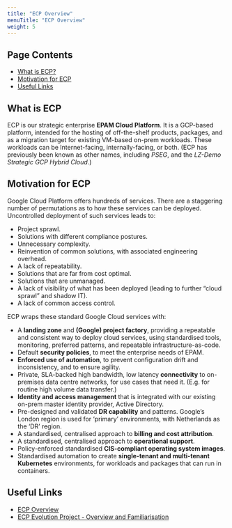 ```yaml
---
title: "ECP Overview"
menuTitle: "ECP Overview"
weight: 5
---
```


## Page Contents

- [What is ECP?](#what-is-ECP)
- [Motivation for ECP](#motivation-for-ECP)
- [Useful Links](#useful-links)

## What is ECP

ECP is our strategic enterprise **EPAM Cloud Platform**.  It is a GCP-based platform, intended for the hosting of off-the-shelf products, packages, and as a migration target for existing VM-based on-prem workloads. These workloads can be Internet-facing, internally-facing, or both. (ECP has previously been known as other names, including _PSEG_, and the _LZ-Demo Strategic GCP Hybrid Cloud_.)

## Motivation for ECP

Google Cloud Platform offers hundreds of services.  There are a staggering number of permutations as to how these services can be deployed. Uncontrolled deployment of such services leads to:  

- Project sprawl.
- Solutions with different compliance postures.
- Unnecessary complexity.
- Reinvention of common solutions, with associated engineering overhead.
- A lack of repeatability.
- Solutions that are far from cost optimal.
- Solutions that are unmanaged.
- A lack of visibility of what has been deployed (leading to further “cloud sprawl” and shadow IT).
- A lack of common access control.

ECP wraps these standard Google Cloud services with:

- A **landing zone** and **(Google) project factory**, providing a repeatable and consistent way to deploy cloud services, using standardised tools, monitoring, preferred patterns, and repeatable infrastructure-as-code.
- Default **security policies**, to meet the enterprise needs of EPAM.
- **Enforced use of automation**, to prevent configuration drift and inconsistency, and to ensure agility.
- Private, SLA-backed high bandwidth, low latency **connectivity** to on-premises data centre networks, for use cases that need it.  (E.g. for routine high volume data transfer.) 
- **Identity and access management** that is integrated with our existing on-prem master identity provider, Active Directory.
- Pre-designed and validated **DR capability** and patterns.  Google’s London region is used for ‘primary’ environments, with Netherlands as the ‘DR’ region.
- A standardised, centralised approach to **billing and cost attribution**.
- A standardised, centralised approach to **operational support**.
- Policy-enforced standardised **CIS-compliant operating system images**.
- Standardised automation to create **single-tenant and multi-tenant Kubernetes** environments, for workloads and packages that can run in containers.

## Useful Links

- [ECP Overview](https://docs.google.com/presentation/d/1HOUBPD_6JQYMeknhn6aEf_4BhGBF8qNTw5lMlckiA8I)
- [ECP Evolution Project - Overview and Familiarisation](https://docs.google.com/presentation/d/1XZgoScNIjp_BL_j5Ku_1M0lerC_J8arsMLpNFeggPrg)